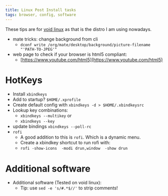 ```yaml
---
title: Linux Post Install tasks
tags: browser, config, software
---
```


These tips are for [void linux][void] as that is the distro
I am using nowadays.

- mate tricks: change background from cli
    - `dconf write /org/mate/desktop/background/picture-filename "'PATH-TO-JPEG'"`
- web page to check if your browser is html5 compliant:
    - [https://www.youtube.com/html5](https://www.youtube.com/html5)

# HotKeys

- Install `xbindkeys`
- Add to startup? `$HOME/.xprofile`
- Create default config with `xbindkeys -d > $HOME/.xbindkeysrc`
- Lookup key combinations:
    - `xbindkeys --multikey` or
    - `xbindkeys --key`
- update bindings `xbindkeys --poll-rc`
- `rofi`
    - A good addition to this is `rofi`.  Which is a dynamic menu.
    - Create a xbindkey shortcut to run rofi with:
	- `rofi -show-icons  -modi drun,window  -show drun`

# Additional software

- Additional software (Tested on void linux):
  - Tip: use `sed -e 's/#.*$//'` to strip comments!

<script src="https://tortugalabs.github.io/embed-like-gist/embed.js?style=paraiso-light&showBorder=on&showLineNumbers=on&showFileMeta=on&showCopy=on&fetchFromJsDelivr=on&target=https://github.com/alejandroliu/0ink.net/blob/master/snippets/void-installation/swlist-extras.txt"></script>



 [void]: https://voidlinux.org "Void Linux"
